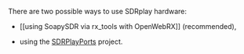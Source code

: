 There are two possible ways to use SDRplay hardware:

* [[using SoapySDR via rx_tools with OpenWebRX]] (recommended),

* using the [SDRPlayPorts](https://github.com/krippendorf/SDRPlayPorts) project.
